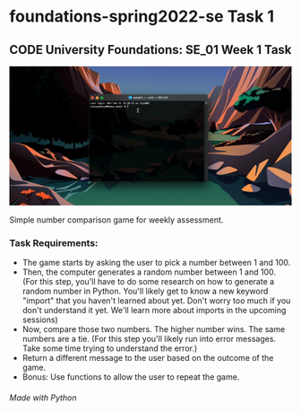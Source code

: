 # foundations-spring2022-se Task 1
## CODE University Foundations: SE_01 Week 1 Task

![Comparison Game Preview GIF](comparison-game.gif)

Simple number comparison game for weekly assessment.


### Task Requirements:
- The game starts by asking the user to pick a number between 1 and 100.
- Then, the computer generates a random number between 1 and 100. (For this step, you'll have to do some research on how to generate a random number in Python. You'll likely get to know a new keyword "import" that you haven't learned about yet. Don't worry too much if you don't understand it yet. We'll learn more about imports in the upcoming sessions)
- Now, compare those two numbers. The higher number wins. The same numbers are a tie. (For this step you'll likely run into error messages. Take some time trying to understand the error.)
- Return a different message to the user based on the outcome of the game. 
- Bonus: Use functions to allow the user to repeat the game.

###### Made with Python
